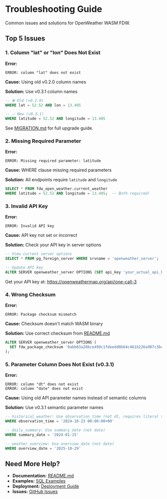 # Troubleshooting Guide

Common issues and solutions for OpenWeather WASM FDW.

## Top 5 Issues

### 1. Column "lat" or "lon" Does Not Exist

**Error:**
```
ERROR: column "lat" does not exist
```

**Cause:** Using old v0.2.0 column names

**Solution:** Use v0.3.1 column names
```sql
-- ❌ Old (v0.2.0)
WHERE lat = 52.52 AND lon = 13.405

-- ✅ New (v0.3.1)
WHERE latitude = 52.52 AND longitude = 13.405
```

See [MIGRATION.md](../../MIGRATION.md) for full upgrade guide.

### 2. Missing Required Parameter

**Error:**
```
ERROR: Missing required parameter: latitude
```

**Cause:** WHERE clause missing required parameters

**Solution:** All endpoints require `latitude` and `longitude`
```sql
SELECT * FROM fdw_open_weather.current_weather
WHERE latitude = 52.52 AND longitude = 13.405;  -- Both required!
```

### 3. Invalid API Key

**Error:**
```
ERROR: Invalid API key
```

**Cause:** API key not set or incorrect

**Solution:** Check your API key in server options
```sql
-- View current server options
SELECT * FROM pg_foreign_server WHERE srvname = 'openweather_server';

-- Update API key
ALTER SERVER openweather_server OPTIONS (SET api_key 'your_actual_api_key');
```

Get your API key at: https://openweathermap.org/api/one-call-3

### 4. Wrong Checksum

**Error:**
```
ERROR: Package checksum mismatch
```

**Cause:** Checksum doesn't match WASM binary

**Solution:** Use correct checksum from [README.md](../../README.md#release-information)
```sql
ALTER SERVER openweather_server OPTIONS (
  SET fdw_package_checksum '0abb03a28bce499c1fdeedd0b64c461b226a907c3bcfc6542eb6d36e951f9eee'
);
```

### 5. Parameter Column Does Not Exist (v0.3.1)

**Error:**
```
ERROR: column "dt" does not exist
ERROR: column "date" does not exist
```

**Cause:** Using old API parameter names instead of semantic columns

**Solution:** Use v0.3.1 semantic parameter names
```sql
-- historical_weather: Use observation_time (not dt, requires literal timestamp)
WHERE observation_time = '2024-10-23 00:00:00+00'

-- daily_summary: Use summary_date (not date)
WHERE summary_date = '2024-01-15'

-- weather_overview: Use overview_date (not date)
WHERE overview_date = '2025-10-29'
```

## Need More Help?

- **Documentation:** [README.md](../../README.md)
- **Examples:** [SQL Examples](../reference/SQL_EXAMPLES.md)
- **Deployment:** [Deployment Guide](DEPLOYMENT_GUIDE.md)
- **Issues:** [GitHub Issues](https://github.com/powabase/supabase-fdw-open-weather/issues)
